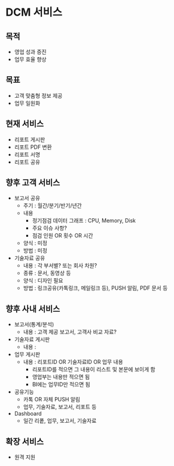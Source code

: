 # DCM 서비스

## 목적
* 영업 성과 증진
* 업무 효율 향상

## 목표
* 고객 맞춤형 정보 제공
* 업무 일원화

## 현재 서비스
* 리포트 게시판
* 리포트 PDF 변환
* 리포트 서명
* 리포트 공유

## 향후 고객 서비스
* 보고서 공유
  - 주기 : 월간/분기/반기/년간
  - 내용
    - 정기점검 데이터 그래프 : CPU, Memory, Disk
    - 주요 이슈 사항?
    - 점검 인원 OR 횟수 OR 시간
  - 양식 : 미정
  - 방법 : 미정
* 기술자료 공유
  - 내용 : 각 부서별? 또는 회사 차원?
  - 종류 : 문서, 동영상 등
  - 양식 : 디자인 필요
  - 방법 : 링크공유(카톡링크, 메일링크 등), PUSH 알림, PDF 문서 등

## 향후 사내 서비스 
* 보고서(통계/분석)
  - 내용 : 고객 제공 보고서, 고객사 비교 자료?
* 기술자료 게시판
  - 내용 : 
* 업무 게시판    
  - 내용 : 리포트ID OR 기술자료ID OR 업무 내용
    - 리포트ID를 적으면 그 내용이 리스트 및 본문에 보이게 함
    - 영업부는 내용만 적으면 됨
    - BI에는 업무ID만 적으면 됨
* 공유기능  
  - 카톡 OR 자체 PUSH 알림
  - 업무, 기술자료, 보고서, 리포트 등
* Dashboard
  - 일간 리퐅, 업무, 보고서, 기술자료 

## 확장 서비스
* 원격 지원


